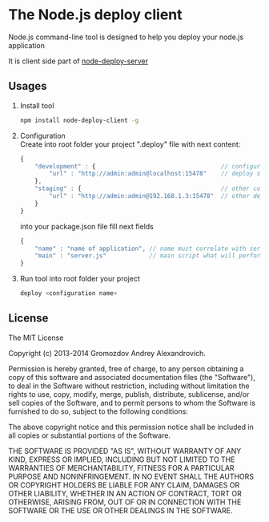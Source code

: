 The Node.js deploy client
=========================

Node.js command-line tool is designed to help you deploy your node.js application 

It is client side part of [node-deploy-server](../../../node-deploy-server)

Usages
------------
1. Install tool

	```bash
	npm install node-deploy-client -g
	```
2. Configuration  
	Create into root folder your project ".deploy" file with next content:
	
	```javascript
	{
    	"development" : {                                   // configuration name
    		"url" : "http://admin:admin@localhost:15478"    // deploy server url
    	},
    	"staging" : {                                       // other configuration name
    		"url" : "http://admin:admin@192.168.1.3:15478"  // other deploy server url
    	}
    }
	```
	into your package.json file fill next fields
	```javascript	
	{
		"name" : "name of application",	// name must correlate with server-side application name
		"main" : "server.js"			// main script what will performing after deploying
	}
	```
	
3. Run tool into root folder your project
	
	```bash
	deploy <configuration name>
	```

License
-------
The MIT License

Copyright (c) 2013-2014 Gromozdov Andrey Alexandrovich.

Permission is hereby granted, free of charge, to any person obtaining a copy
of this software and associated documentation files (the "Software"), to deal
in the Software without restriction, including without limitation the rights
to use, copy, modify, merge, publish, distribute, sublicense, and/or sell
copies of the Software, and to permit persons to whom the Software is
furnished to do so, subject to the following conditions:

The above copyright notice and this permission notice shall be included in
all copies or substantial portions of the Software.

THE SOFTWARE IS PROVIDED "AS IS", WITHOUT WARRANTY OF ANY KIND, EXPRESS OR
IMPLIED, INCLUDING BUT NOT LIMITED TO THE WARRANTIES OF MERCHANTABILITY,
FITNESS FOR A PARTICULAR PURPOSE AND NONINFRINGEMENT. IN NO EVENT SHALL THE
AUTHORS OR COPYRIGHT HOLDERS BE LIABLE FOR ANY CLAIM, DAMAGES OR OTHER
LIABILITY, WHETHER IN AN ACTION OF CONTRACT, TORT OR OTHERWISE, ARISING FROM,
OUT OF OR IN CONNECTION WITH THE SOFTWARE OR THE USE OR OTHER DEALINGS IN
THE SOFTWARE.
